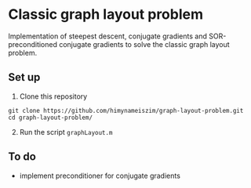# Classic graph layout problem
Implementation of steepest descent, conjugate gradients and SOR-preconditioned conjugate gradients to solve the classic graph layout problem.

## Set up
1. Clone this repository
```
git clone https://github.com/himynameiszim/graph-layout-problem.git
cd graph-layout-problem/
```
2. Run the script `graphLayout.m`

## To do
- implement preconditioner for conjugate gradients